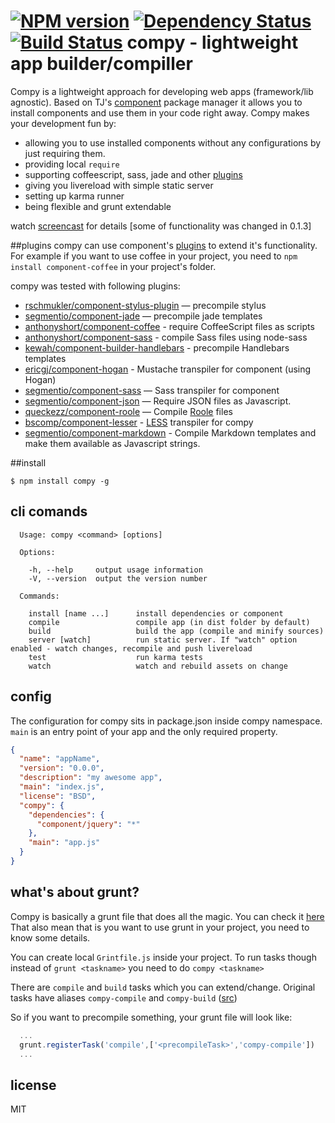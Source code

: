 [![NPM version](https://badge.fury.io/js/compy.png)](http://badge.fury.io/js/compy)
[![Dependency Status](https://gemnasium.com/edjafarov/compy.png)](https://gemnasium.com/edjafarov/compy)
[![Build Status](https://travis-ci.org/edjafarov/compy.png?branch=master)](https://travis-ci.org/edjafarov/compy)
compy - lightweight app builder/compiller
=====
Compy is a lightweight approach for developing web apps (framework/lib agnostic). Based on TJ's [component](https://github.com/component/component) package manager it allows you to install components and use them in your code right away.
Compy makes your development fun by:

* allowing you to use installed components without any configurations by just requiring them.
* providing local ```require```
* supporting coffeescript, sass, jade and other [plugins](#plugins)
* giving you livereload with simple static server
* setting up karma runner
* being flexible and grunt extendable

watch [screencast](http://www.youtube.com/watch?v=IYSPHvw2KSk) for details [some of functionality was changed in 0.1.3]

##plugins
compy can use component's [plugins](https://github.com/component/component/wiki/Plugins) to extend it's functionality. For example if you want to use coffee in your project, you need to ```npm install component-coffee``` in your project's folder.

compy was tested with following plugins:
- [rschmukler/component-stylus-plugin](https://github.com/rschmukler/component-stylus-plugin) — precompile stylus
- [segmentio/component-jade](https://github.com/segmentio/component-jade) — precompile jade templates
- [anthonyshort/component-coffee](https://github.com/anthonyshort/component-coffee) - require CoffeeScript files as scripts
- [anthonyshort/component-sass](https://github.com/anthonyshort/component-sass) - compile Sass files using node-sass
- [kewah/component-builder-handlebars](https://github.com/kewah/component-builder-handlebars) - precompile Handlebars templates
- [ericgj/component-hogan](https://github.com/ericgj/component-hogan) - Mustache transpiler for component (using Hogan)
- [segmentio/component-sass](https://github.com/segmentio/component-sass) — Sass transpiler for component
- [segmentio/component-json](https://github.com/segmentio/component-json) — Require JSON files as Javascript.
- [queckezz/component-roole](https://github.com/queckezz/component-roole) — Compile [Roole](http://roole.org) files
- [bscomp/component-lesser](https://github.com/bscomp/component-lesser) - [LESS](https://github.com/less/less.js) transpiler for compy
- [segmentio/component-markdown](https://github.com/segmentio/component-markdown) - Compile Markdown templates and make them available as Javascript strings.

##install

```$ npm install compy -g```

## cli comands
```
  Usage: compy <command> [options]

  Options:

    -h, --help     output usage information
    -V, --version  output the version number

  Commands:

    install [name ...]      install dependencies or component
    compile                 compile app (in dist folder by default)
    build                   build the app (compile and minify sources)
    server [watch]          run static server. If "watch" option enabled - watch changes, recompile and push livereload
    test                    run karma tests
    watch                   watch and rebuild assets on change
```
## config
The configuration for compy sits in package.json inside compy namespace. ```main``` is an entry point of your app and the only required property.

```json
{                                                                                                                 
  "name": "appName",
  "version": "0.0.0",
  "description": "my awesome app",
  "main": "index.js",
  "license": "BSD",
  "compy": {
    "dependencies": {
      "component/jquery": "*"
    },
    "main": "app.js"
  }
}
```

## what's about grunt?
Compy is basically a grunt file that does all the magic. You can check it [here](https://github.com/edjafarov/compy/blob/master/Gruntfile.js)
That also mean that is you want to use grunt in your project, you need to know some details.

You can create local ```Grintfile.js``` inside your project. To run tasks though instead of ```grunt <taskname>``` you need to do ```compy <taskname>```

There are ```compile``` and ```build``` tasks which you can extend/change. Original tasks have aliases ```compy-compile``` and ```compy-build``` ([src](https://github.com/edjafarov/compy/blob/588028693f1762cc1f59e9464f7824a2bdafd1ba/Gruntfile.js#L239-L241))

So if you want to precompile something, your grunt file will look like:

```javascript
  ...
  grunt.registerTask('compile',['<precompileTask>','compy-compile'])
  ...
```

## license

MIT

